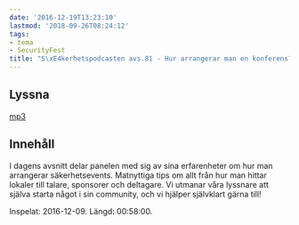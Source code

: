 ```yaml
---
date: '2016-12-19T13:23:10'
lastmod: '2018-09-26T08:24:12'
tags:
- tema
- SecurityFest
title: "S\xE4kerhetspodcasten avs.81 - Hur arrangerar man en konferens?"
---
```

## Lyssna

[mp3](http://traffic.libsyn.com/sakerhetspodcasten/Arrangera_ett_event_mixdown_01.mp3)

## Innehåll

I dagens avsnitt delar panelen med sig av sina erfarenheter om hur man arrangerar
säkerhetsevents. Matnyttiga tips om allt från hur man hittar lokaler till talare,
sponsorer och deltagare. Vi utmanar våra lyssnare att själva starta något i sin community,
och vi hjälper självklart gärna till!

Inspelat: 2016-12-09. Längd: 00:58:00.
